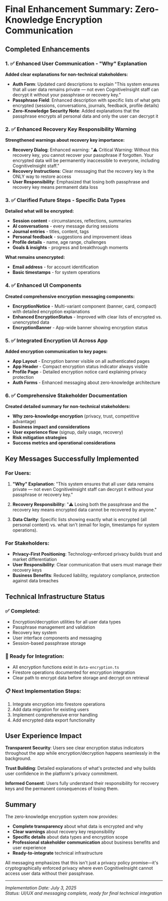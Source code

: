 # Final Enhancement Summary: Zero-Knowledge Encryption Communication

## Completed Enhancements

### 1. ✅ Enhanced User Communication - "Why" Explanation

**Added clear explanations for non-technical stakeholders:**

- **Auth Form**: Updated card descriptions to explain "This system ensures that all user data remains private — not even CognitiveInsight staff can decrypt it without your passphrase or recovery key."
- **Passphrase Field**: Enhanced description with specific lists of what gets encrypted (sessions, conversations, journals, feedback, profile details)
- **Zero-Knowledge Security Note**: Added explanations that the passphrase encrypts all personal data and only the user can decrypt it

### 2. ✅ Enhanced Recovery Key Responsibility Warning

**Strengthened warnings about recovery key importance:**

- **Recovery Dialog**: Enhanced warning: "⚠️ Critical Warning: Without this recovery key, you cannot recover your passphrase if forgotten. Your encrypted data will be permanently inaccessible to everyone, including CognitiveInsight staff."
- **Recovery Instructions**: Clear messaging that the recovery key is the ONLY way to restore access
- **User Responsibility**: Emphasized that losing both passphrase and recovery key means permanent data loss

### 3. ✅ Clarified Future Steps - Specific Data Types

**Detailed what will be encrypted:**

- **Session content** - circumstances, reflections, summaries
- **AI conversations** - every message during sessions  
- **Journal entries** - titles, content, tags
- **Personal feedback** - suggestions and improvement ideas
- **Profile details** - name, age range, challenges
- **Goals & insights** - progress and breakthrough moments

**What remains unencrypted:**
- **Email address** - for account identification
- **Basic timestamps** - for system operations

### 4. ✅ Enhanced UI Components

**Created comprehensive encryption messaging components:**

- **EncryptionNotice** - Multi-variant component (banner, card, compact) with detailed encryption explanations
- **Enhanced EncryptionStatus** - Improved with clear lists of encrypted vs. unencrypted data
- **EncryptionBanner** - App-wide banner showing encryption status

### 5. ✅ Integrated Encryption UI Across App

**Added encryption communication to key pages:**

- **App Layout** - Encryption banner visible on all authenticated pages
- **App Header** - Compact encryption status indicator always visible
- **Profile Page** - Detailed encryption notice card explaining privacy protection
- **Auth Forms** - Enhanced messaging about zero-knowledge architecture

### 6. ✅ Comprehensive Stakeholder Documentation

**Created detailed summary for non-technical stakeholders:**

- **Why zero-knowledge encryption** (privacy, trust, competitive advantage)
- **Business impact and considerations** 
- **User experience flow** (signup, daily usage, recovery)
- **Risk mitigation strategies**
- **Success metrics and operational considerations**

## Key Messages Successfully Implemented

### For Users:
1. **"Why" Explanation**: "This system ensures that all user data remains private — not even CognitiveInsight staff can decrypt it without your passphrase or recovery key."

2. **Recovery Responsibility**: "⚠️ Losing both the passphrase and the recovery key means encrypted data cannot be recovered by anyone."

3. **Data Clarity**: Specific lists showing exactly what is encrypted (all personal content) vs. what isn't (email for login, timestamps for system operations).

### For Stakeholders:
- **Privacy-First Positioning**: Technology-enforced privacy builds trust and market differentiation
- **User Responsibility**: Clear communication that users must manage their recovery keys
- **Business Benefits**: Reduced liability, regulatory compliance, protection against data breaches

## Technical Infrastructure Status

### ✅ Completed:
- Encryption/decryption utilities for all user data types
- Passphrase management and validation
- Recovery key system  
- User interface components and messaging
- Session-based passphrase storage

### 🔄 Ready for Integration:
- All encryption functions exist in `data-encryption.ts`
- Firestore operations documented for encryption integration
- Clear path to encrypt data before storage and decrypt on retrieval

### 📋 Next Implementation Steps:
1. Integrate encryption into firestore operations
2. Add data migration for existing users
3. Implement comprehensive error handling
4. Add encrypted data export functionality

## User Experience Impact

**Transparent Security**: Users see clear encryption status indicators throughout the app while encryption/decryption happens seamlessly in the background.

**Trust Building**: Detailed explanations of what's protected and why builds user confidence in the platform's privacy commitment.

**Informed Consent**: Users fully understand their responsibility for recovery keys and the permanent consequences of losing them.

## Summary

The zero-knowledge encryption system now provides:
- **Complete transparency** about what data is encrypted and why
- **Clear warnings** about recovery key responsibility  
- **Specific details** about data types and encryption scope
- **Professional stakeholder communication** about business benefits and user experience
- **Ready-to-integrate** technical infrastructure

All messaging emphasizes that this isn't just a privacy policy promise—it's cryptographically enforced privacy where even CognitiveInsight cannot access user data without their passphrase.

---

*Implementation Date: July 3, 2025*  
*Status: UI/UX and messaging complete, ready for final technical integration*
